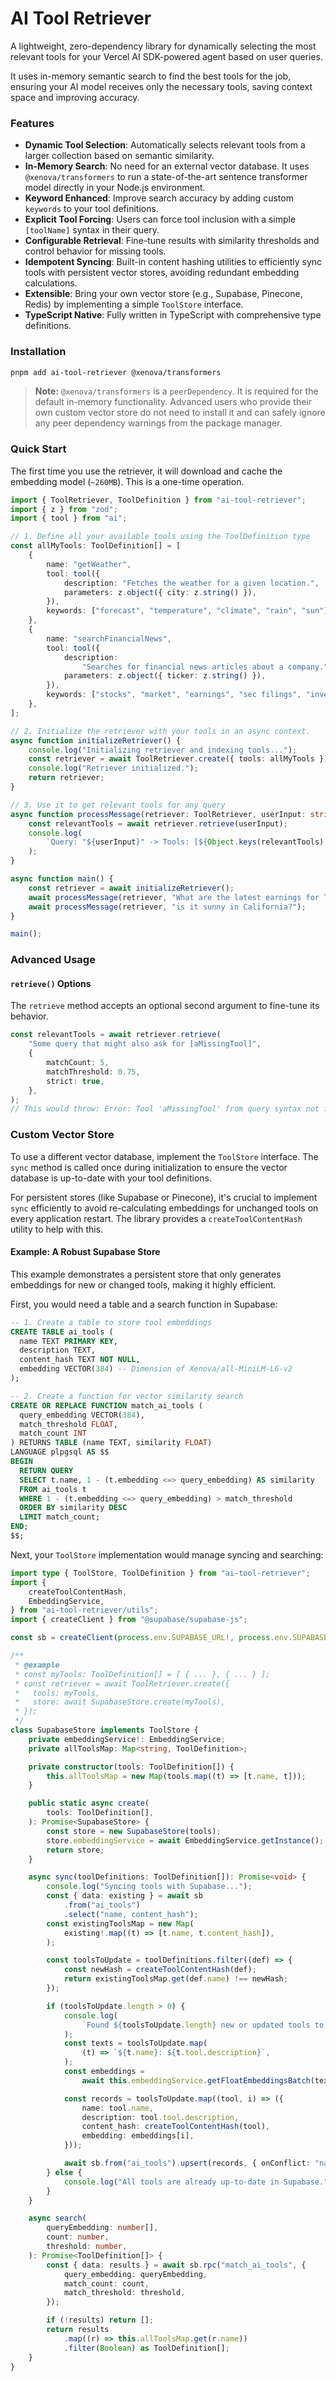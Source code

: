 # AI Tool Retriever

A lightweight, zero-dependency library for dynamically selecting the most relevant tools for your Vercel AI SDK-powered agent based on user queries.

It uses in-memory semantic search to find the best tools for the job, ensuring your AI model receives only the necessary tools, saving context space and improving accuracy.

### Features

- **Dynamic Tool Selection**: Automatically selects relevant tools from a larger collection based on semantic similarity.
- **In-Memory Search**: No need for an external vector database. It uses `@xenova/transformers` to run a state-of-the-art sentence transformer model directly in your Node.js environment.
- **Keyword Enhanced**: Improve search accuracy by adding custom `keywords` to your tool definitions.
- **Explicit Tool Forcing**: Users can force tool inclusion with a simple `[toolName]` syntax in their query.
- **Configurable Retrieval**: Fine-tune results with similarity thresholds and control behavior for missing tools.
- **Idempotent Syncing**: Built-in content hashing utilities to efficiently sync tools with persistent vector stores, avoiding redundant embedding calculations.
- **Extensible**: Bring your own vector store (e.g., Supabase, Pinecone, Redis) by implementing a simple `ToolStore` interface.
- **TypeScript Native**: Fully written in TypeScript with comprehensive type definitions.

### Installation

```bash
pnpm add ai-tool-retriever @xenova/transformers
```

> **Note:** `@xenova/transformers` is a `peerDependency`. It is required for the default in-memory functionality. Advanced users who provide their own custom vector store do not need to install it and can safely ignore any peer dependency warnings from the package manager.

### Quick Start

The first time you use the retriever, it will download and cache the embedding model (`~260MB`). This is a one-time operation.

```typescript
import { ToolRetriever, ToolDefinition } from "ai-tool-retriever";
import { z } from "zod";
import { tool } from "ai";

// 1. Define all your available tools using the ToolDefinition type
const allMyTools: ToolDefinition[] = [
	{
		name: "getWeather",
		tool: tool({
			description: "Fetches the weather for a given location.",
			parameters: z.object({ city: z.string() }),
		}),
		keywords: ["forecast", "temperature", "climate", "rain", "sun"],
	},
	{
		name: "searchFinancialNews",
		tool: tool({
			description:
				"Searches for financial news articles about a company.",
			parameters: z.object({ ticker: z.string() }),
		}),
		keywords: ["stocks", "market", "earnings", "sec filings", "investing"],
	},
];

// 2. Initialize the retriever with your tools in an async context.
async function initializeRetriever() {
	console.log("Initializing retriever and indexing tools...");
	const retriever = await ToolRetriever.create({ tools: allMyTools });
	console.log("Retriever initialized.");
	return retriever;
}

// 3. Use it to get relevant tools for any query
async function processMessage(retriever: ToolRetriever, userInput: string) {
	const relevantTools = await retriever.retrieve(userInput);
	console.log(
		`Query: "${userInput}" -> Tools: [${Object.keys(relevantTools).join(", ")}]`,
	);
}

async function main() {
	const retriever = await initializeRetriever();
	await processMessage(retriever, "What are the latest earnings for TSLA?");
	await processMessage(retriever, "is it sunny in California?");
}

main();
```

### Advanced Usage

#### `retrieve()` Options

The `retrieve` method accepts an optional second argument to fine-tune its behavior.

```typescript
const relevantTools = await retriever.retrieve(
	"Some query that might also ask for [aMissingTool]",
	{
		matchCount: 5,
		matchThreshold: 0.75,
		strict: true,
	},
);
// This would throw: Error: Tool 'aMissingTool' from query syntax not found.
```

### Custom Vector Store

To use a different vector database, implement the `ToolStore` interface. The `sync` method is called once during initialization to ensure the vector database is up-to-date with your tool definitions.

For persistent stores (like Supabase or Pinecone), it's crucial to implement `sync` efficiently to avoid re-calculating embeddings for unchanged tools on every application restart. The library provides a `createToolContentHash` utility to help with this.

#### Example: A Robust Supabase Store

This example demonstrates a persistent store that only generates embeddings for new or changed tools, making it highly efficient.

First, you would need a table and a search function in Supabase:

```sql
-- 1. Create a table to store tool embeddings
CREATE TABLE ai_tools (
  name TEXT PRIMARY KEY,
  description TEXT,
  content_hash TEXT NOT NULL,
  embedding VECTOR(384) -- Dimension of Xenova/all-MiniLM-L6-v2
);

-- 2. Create a function for vector similarity search
CREATE OR REPLACE FUNCTION match_ai_tools (
  query_embedding VECTOR(384),
  match_threshold FLOAT,
  match_count INT
) RETURNS TABLE (name TEXT, similarity FLOAT)
LANGUAGE plpgsql AS $$
BEGIN
  RETURN QUERY
  SELECT t.name, 1 - (t.embedding <=> query_embedding) AS similarity
  FROM ai_tools t
  WHERE 1 - (t.embedding <=> query_embedding) > match_threshold
  ORDER BY similarity DESC
  LIMIT match_count;
END;
$$;
```

Next, your `ToolStore` implementation would manage syncing and searching:

```typescript
import type { ToolStore, ToolDefinition } from "ai-tool-retriever";
import {
	createToolContentHash,
	EmbeddingService,
} from "ai-tool-retriever/utils";
import { createClient } from "@supabase/supabase-js";

const sb = createClient(process.env.SUPABASE_URL!, process.env.SUPABASE_KEY!);

/**
 * @example
 * const myTools: ToolDefinition[] = [ { ... }, { ... } ];
 * const retriever = await ToolRetriever.create({
 *   tools: myTools,
 *   store: await SupabaseStore.create(myTools),
 * });
 */
class SupabaseStore implements ToolStore {
	private embeddingService!: EmbeddingService;
	private allToolsMap: Map<string, ToolDefinition>;

	private constructor(tools: ToolDefinition[]) {
		this.allToolsMap = new Map(tools.map((t) => [t.name, t]));
	}

	public static async create(
		tools: ToolDefinition[],
	): Promise<SupabaseStore> {
		const store = new SupabaseStore(tools);
		store.embeddingService = await EmbeddingService.getInstance();
		return store;
	}

	async sync(toolDefinitions: ToolDefinition[]): Promise<void> {
		console.log("Syncing tools with Supabase...");
		const { data: existing } = await sb
			.from("ai_tools")
			.select("name, content_hash");
		const existingToolsMap = new Map(
			existing!.map((t) => [t.name, t.content_hash]),
		);

		const toolsToUpdate = toolDefinitions.filter((def) => {
			const newHash = createToolContentHash(def);
			return existingToolsMap.get(def.name) !== newHash;
		});

		if (toolsToUpdate.length > 0) {
			console.log(
				`Found ${toolsToUpdate.length} new or updated tools to embed.`,
			);
			const texts = toolsToUpdate.map(
				(t) => `${t.name}: ${t.tool.description}`,
			);
			const embeddings =
				await this.embeddingService.getFloatEmbeddingsBatch(texts);

			const records = toolsToUpdate.map((tool, i) => ({
				name: tool.name,
				description: tool.tool.description,
				content_hash: createToolContentHash(tool),
				embedding: embeddings[i],
			}));

			await sb.from("ai_tools").upsert(records, { onConflict: "name" });
		} else {
			console.log("All tools are already up-to-date in Supabase.");
		}
	}

	async search(
		queryEmbedding: number[],
		count: number,
		threshold: number,
	): Promise<ToolDefinition[]> {
		const { data: results } = await sb.rpc("match_ai_tools", {
			query_embedding: queryEmbedding,
			match_count: count,
			match_threshold: threshold,
		});

		if (!results) return [];
		return results
			.map((r) => this.allToolsMap.get(r.name))
			.filter(Boolean) as ToolDefinition[];
	}
}
```
